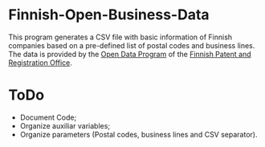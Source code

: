 # Finnish-Open-Business-Data
This program generates a CSV file with basic information of Finnish companies based on a pre-defined list of postal codes and business lines. The data is provided by the [Open Data Program](http://avoindata.prh.fi/index_en.html) of the [Finnish Patent and Registration Office](https://www.prh.fi/en/index.html).

# ToDo
* Document Code;
* Organize auxiliar variables;
* Organize parameters (Postal codes, business lines and CSV separator).
